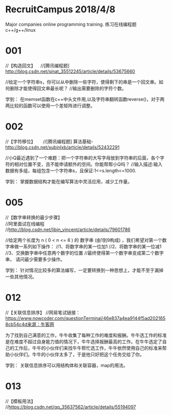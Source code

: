# RecruitCampus 2018/4/8
Major companies online programming training.
练习在线编程题
c++/g++/linux

# 001
//【构造回文】    
//[腾讯编程题] http://blog.csdn.net/sinat_35512245/article/details/53675660

//给定一个字符串s，你可以从中删除一些字符，使得剩下的串是一个回文串。如何删除才能使得回文串最长呢？
//输出需要删除的字符个数。

学到：
在memset函数在c++中头文件用<cstring>,以及字符串翻转函数reverse()，对于两两比较的函数可以使用一个差矩阵进行调整。


# 002
//【字符移位】     
//[腾讯编程题] 算法基础-http://blog.csdn.net/xubinlxb/article/details/52432291

//小Q最近遇到了一个难题：把一个字符串的大写字母放到字符串的后面，各个字符的相对位置不变，且不能申请额外的空间。你能帮帮小Q吗？
//输入描述:输入数据有多组，每组包含一个字符串s，且保证:1<=s.length<=1000.

学到：
掌握数据结构才能在编写算法中灵活应用，减少工作量。

# 005
//【数字串转换的最少步骤】   
//阿里面试在线编程 //http://blog.csdn.net/libin_vincent/article/details/79601786

//给定两个长度为 n ( 0 < n <= 8 ) 的 数字串 (由1到9构成)  ，我们希望对第一个数字串做一系列如下操作：
//1、将数字串的某一位加1
//2、将数字串的某一位减1
//3、交换数字串中任意两个数字的位置
//最终使得第一个数字串变成第二个数字串， 请问最少需要多少操作。

学到：
针对情况比较多的算法编写，一定要转换到一种思想上，才能不至于漏掉一些其他情况。

# 012
//【关联信息排序】
//网易笔试链接：https://www.nowcoder.com/questionTerminal/46e837a4ea9144f5ad2021658cb54c4d来源：牛客网

为了找到自己满意的工作，牛牛收集了每种工作的难度和报酬。牛牛选工作的标准是在难度不超过自身能力值的情况下，牛牛选择报酬最高的工作。在牛牛选定了自己的工作后，牛牛的小伙伴们来找牛牛帮忙选工作，牛牛依然使用自己的标准来帮助小伙伴们。牛牛的小伙伴太多了，于是他只好把这个任务交给了你。 

学到：
关联信息排序可以用结构体和关联容器，map的用法。

# 013
//【模板用法】
//https://blog.csdn.net/qq_35637562/article/details/55194097
